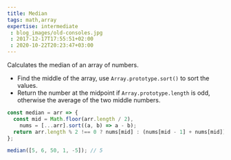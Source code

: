 ```yaml
---
title: Median
tags: math,array
expertise: intermediate
 : blog_images/old-consoles.jpg
 : 2017-12-17T17:55:51+02:00
 : 2020-10-22T20:23:47+03:00
---
```


Calculates the median of an array of numbers.

- Find the middle of the array, use `Array.prototype.sort()` to sort the values.
- Return the number at the midpoint if `Array.prototype.length` is odd, otherwise the average of the two middle numbers.

```js
const median = arr => {
  const mid = Math.floor(arr.length / 2),
    nums = [...arr].sort((a, b) => a - b);
  return arr.length % 2 !== 0 ? nums[mid] : (nums[mid - 1] + nums[mid]) / 2;
};
```

```js
median([5, 6, 50, 1, -5]); // 5
```
